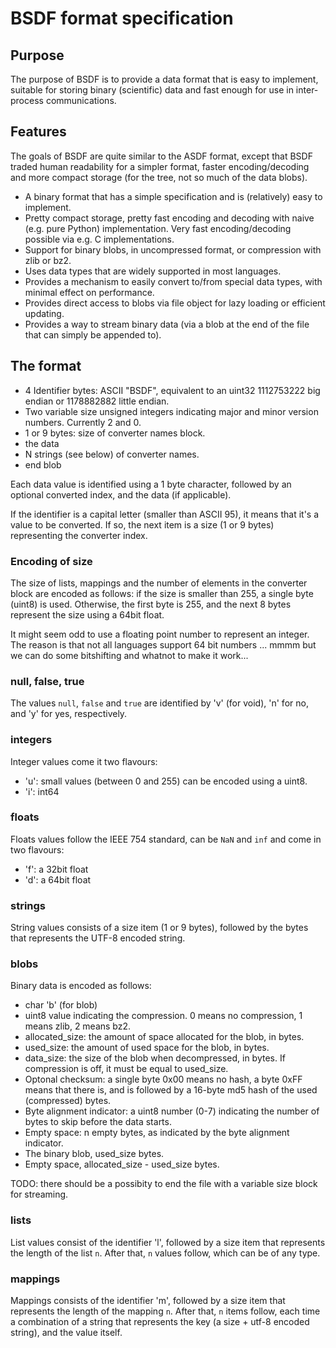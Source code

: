 # BSDF format specification

## Purpose

The purpose of BSDF is to provide a data format that is easy to
implement, suitable for storing binary (scientific) data and fast enough
for use in inter-process communications.


## Features

The goals of BSDF are quite similar to the ASDF format, except that BSDF
traded human readability for a simpler format, faster encoding/decoding
and more compact storage (for the tree, not so much of the data blobs).

* A binary format that has a simple specification and is (relatively)
  easy to implement.
* Pretty compact storage, pretty fast encoding and decoding with naive
  (e.g. pure Python) implementation. Very fast encoding/decoding
  possible via e.g. C implementations.
* Support for binary blobs, in uncompressed format, or compression with zlib or bz2.
* Uses data types that are widely supported in most languages.
* Provides a mechanism to easily convert to/from special data types,
  with minimal effect on performance.
* Provides direct access to blobs via file object for lazy loading or
  efficient updating.
* Provides a way to stream binary data (via a blob at the end of the
  file that can simply be appended to).


## The format

* 4 Identifier bytes: ASCII "BSDF", equivalent to an uint32 1112753222 big endian
  or 1178882882 little endian.
* Two variable size unsigned integers indicating major and minor version
  numbers. Currently 2 and 0.
* 1 or 9 bytes: size of converter names block.
* the data
* N strings (see below) of converter names.
* end blob

Each data value is identified using a 1 byte character, followed by an optional
converted index, and the data (if applicable).

If the identifier is a capital letter (smaller than ASCII 95), it means
that it's a value to be converted. If so, the next item is a size (1
or 9 bytes) representing the converter index.

### Encoding of size

The size of lists, mappings and the number of elements in the converter block
are encoded as follows: if the size is smaller than 255, a single byte (uint8)
is used. Otherwise, the first byte is 255, and the next 8 bytes represent
the size using a 64bit float.

It might seem odd to use a floating point number to represent an
integer. The reason is that not all languages support 64 bit numbers ...
mmmm but we can do some bitshifting and whatnot to make it work...

### null, false, true

The values `null`, `false` and `true` are identified by 'v' (for void),
'n' for no, and 'y' for yes, respectively.

### integers

Integer values come it two flavours:
* 'u': small values (between 0 and 255) can be encoded using a uint8.
* 'i': int64

### floats

Floats values follow the IEEE 754 standard, can be `NaN` and `inf` and
come in two flavours:
* 'f': a 32bit float
* 'd': a 64bit float

### strings

String values consists of a size item (1 or 9 bytes), followed by the
bytes that represents the UTF-8 encoded string.

### blobs

Binary data is encoded as follows:

* char 'b' (for blob)
* uint8 value indicating the compression. 0 means no compression, 1 means zlib,
  2 means bz2.
* allocated_size: the amount of space allocated for the blob, in bytes.
* used_size: the amount of used space for the blob, in bytes.
* data_size: the size of the blob when decompressed, in bytes. If compression
  is off, it must be equal to used_size.
* Optonal checksum: a single byte 0x00 means no hash, a byte 0xFF means that
  there is, and is followed by a 16-byte md5 hash of the used (compressed) bytes.
* Byte alignment indicator: a uint8 number (0-7) indicating the number of bytes
  to skip before the data starts. 
* Empty space: n empty bytes, as indicated by the byte alignment indicator.
* The binary blob, used_size bytes.
* Empty space, allocated_size - used_size bytes.

TODO: there should be a possibity to end the file with a variable size
block for streaming.
    

### lists

List values consist of the identifier 'l', followed by a size item that represents
the length of the list `n`. After that, `n` values follow, which can be of any
type.

### mappings

Mappings consists of the identifier 'm', followed by a size item that represents
the length of the mapping `n`. After that, `n` items follow, each time a combination of
a string that represents the key (a size + utf-8 encoded string), and the value itself.
